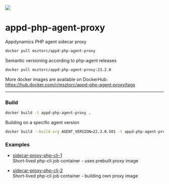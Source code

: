 [<img src="https://img.shields.io/badge/dockerhub-images-success.svg?logo=DOCKER">](<https://hub.docker.com/r/msztorc/appd-php-agent-proxy/tags>)

# appd-php-agent-proxy
Appdynamics PHP agent sidecar proxy


```bash
docker pull msztorc/appd-php-agent-proxy
```

Semantic versioning according to php-agent releases
```bash
docker pull msztorc/appd-php-agent-proxy:23.2.0
```
More docker images are available on DockerHub: https://hub.docker.com/r/msztorc/appd-php-agent-proxy/tags

---

### Build

```bash
docker build -t appd-php-agent-proxy .
```

Building on a specific agent version

```bash
docker build --build-arg AGENT_VERSION=22.3.0.501 -t appd-php-agent-proxy .
```


### Examples

- [sidecar-proxy-php-cli-1](https://github.com/msztorc/appd-php-agent-docker-examples/tree/master/sidecar-proxy-php-cli-1/README.md)  
Short-lived php-cli job container - uses prebuilt proxy image 

- [sidecar-proxy-php-cli-2](https://github.com/msztorc/appd-php-agent-docker-examples/tree/master/sidecar-proxy-php-cli-2/README.md)  
Short-lived php-cli job container - building own proxy image
